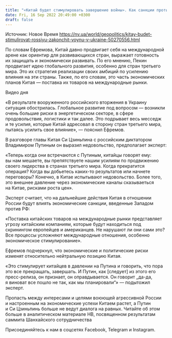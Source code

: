 ```yaml
---
title: "«Китай будет стимулировать завершение войны». Как санкции против РФ подорвали планы Китая и будут усиливать давление на Путина — эксперт"
date: Fri, 16 Sep 2022 20:49:00 +0300
draft: false
---
```

Источник: Новое Время https://nv.ua/world/geopolitics/kitay-budet-stimulirovat-rossiyu-zakonchit-voynu-v-ukraine-50270556.html


По словам Ефремова, Китай давно продвигает себя на международной арене как ориентир для развивающихся стран, выражает готовность их защищать и экономически развивать. По его мнению, Пекин продвигает идею глобального развития, особенно для стран третьего мира. Это их стратегия реализации своих амбиций по усилению влияния на эти страны. Также, по его словам, это часть экономических планов Китая — поставка их товаров на международные рынки.

 Видео дня   

 «В результате вооруженного российского вторжения в Украину ситуация обострилась. Глобальное развитие под вопросом — возникли очень большие риски в энергетическом секторе, в сфере продовольствия, логистики и так далее. Это подрывает весь месседж и те усилия, которые Китай адресовал в сторону стран третьего мира, пытаясь усилить свое влияние», — пояснил Ефремов.

 В разговоре главы Китая Си Цзиньпина с российским диктатором Владимиром Путиным он выразил недовольство, предполагает эксперт:

«Теперь когда они встречаются с Путиным, китайцы говорят ему: вы нам мешаете, вы препятствуете нашим усилиям по продвижению своего лидерства в странах третьего мира. Когда прекратится операция? Когда вы добьетесь каких-то результатов или начнете переговоры? Конечно, в Китае испытывают недовольство. Более того, это внешнее давление через экономические каналы сказываеться на Китае, рисками роста цен».

 Эксперт считает, что на дальнейшие действия Китая в отношении России будут влиять экономические санкции, введенные Западом против РФ:

«Поставка китайских товаров на международные рынки представляет угрозу китайским компаниям, которые будут находиться под скринингом европейцев и американцев. Не нарушают ли они сами это? Все процессы усложняют международные отношения, особенно экономическое стимулирование».

 Ефремов подчеркнул, что экономические и политические риски изменят относительно нейтральную позицию Китая.

 «Это стимулирует китайцев в давлении на Путина и говорить, что пора это все прекращать, завершать. И Путин, как [следует] из этого его пресс-релиза, он признает, он оправдывается. Он говорит „да-да, я виноват все пошло не так, как мы планировали“» — подытожил эксперт.



Пропасть между интересами и целями воюющей агрессивной России и настроенным на экономические успехи Китаем растет, а Путин и Си Цзиньпинь больше не ведут диалога на равных. Читайте об этом больше в аналитическом материале НВ, посвященном результатам саммита Шанхайского сотрудничества



Присоединяйтесь к нам в соцсетях Facebook, Telegram и Instagram.

